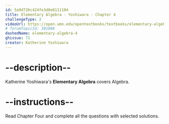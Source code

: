 ```yaml
---
id: 5a9d726c424fe3d0e8111104
title: Elementary Algebra - Yoshiwara - Chapter 4
challengeType: 2
videoUrl: https://open.umn.edu/opentextbooks/textbooks/elementary-algebra-2019
# forumTopicId: 301086
dashedName: elementary-algebra-4
ghissue: 71
creator: Katherine Yoshiwara 
---
```


# --description--

Katherine Yoshiwara's __Elementary Algebra__ covers Algebra.

# --instructions--

Read Chapter Four and complete all the questions with selected solutions.